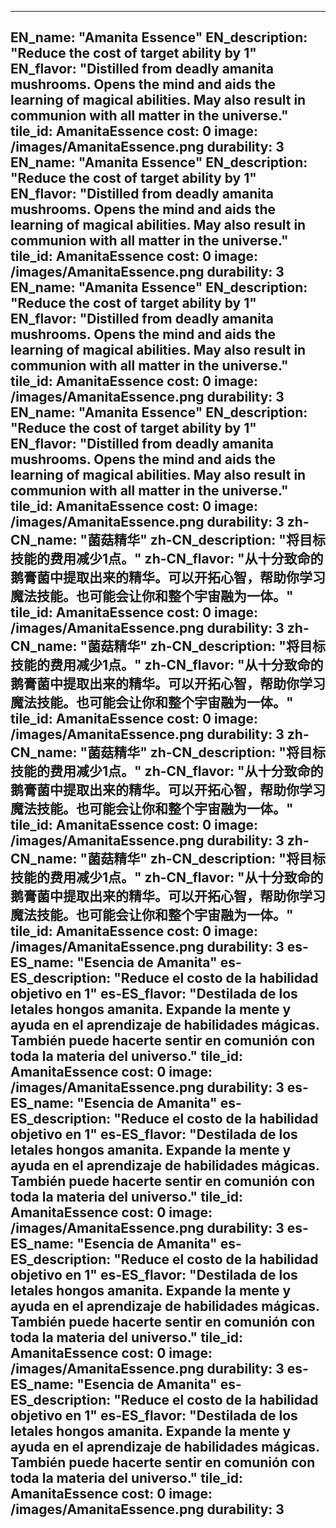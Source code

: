 ---

EN_name: "Amanita Essence"
EN_description: "Reduce the cost of target ability by 1"
EN_flavor: "Distilled from deadly amanita mushrooms. Opens the mind and aids the learning of magical abilities. May also result in communion with all matter in the universe."
tile_id: AmanitaEssence
cost: 0
image: /images/AmanitaEssence.png
durability: 3
EN_name: "Amanita Essence"
EN_description: "Reduce the cost of target ability by 1"
EN_flavor: "Distilled from deadly amanita mushrooms. Opens the mind and aids the learning of magical abilities. May also result in communion with all matter in the universe."
tile_id: AmanitaEssence
cost: 0
image: /images/AmanitaEssence.png
durability: 3
EN_name: "Amanita Essence"
EN_description: "Reduce the cost of target ability by 1"
EN_flavor: "Distilled from deadly amanita mushrooms. Opens the mind and aids the learning of magical abilities. May also result in communion with all matter in the universe."
tile_id: AmanitaEssence
cost: 0
image: /images/AmanitaEssence.png
durability: 3
EN_name: "Amanita Essence"
EN_description: "Reduce the cost of target ability by 1"
EN_flavor: "Distilled from deadly amanita mushrooms. Opens the mind and aids the learning of magical abilities. May also result in communion with all matter in the universe."
tile_id: AmanitaEssence
cost: 0
image: /images/AmanitaEssence.png
durability: 3
zh-CN_name: "菌菇精华"
zh-CN_description: "将目标技能的费用减少1点。"
zh-CN_flavor: "从十分致命的鹅膏菌中提取出来的精华。可以开拓心智，帮助你学习魔法技能。也可能会让你和整个宇宙融为一体。"
tile_id: AmanitaEssence
cost: 0
image: /images/AmanitaEssence.png
durability: 3
zh-CN_name: "菌菇精华"
zh-CN_description: "将目标技能的费用减少1点。"
zh-CN_flavor: "从十分致命的鹅膏菌中提取出来的精华。可以开拓心智，帮助你学习魔法技能。也可能会让你和整个宇宙融为一体。"
tile_id: AmanitaEssence
cost: 0
image: /images/AmanitaEssence.png
durability: 3
zh-CN_name: "菌菇精华"
zh-CN_description: "将目标技能的费用减少1点。"
zh-CN_flavor: "从十分致命的鹅膏菌中提取出来的精华。可以开拓心智，帮助你学习魔法技能。也可能会让你和整个宇宙融为一体。"
tile_id: AmanitaEssence
cost: 0
image: /images/AmanitaEssence.png
durability: 3
zh-CN_name: "菌菇精华"
zh-CN_description: "将目标技能的费用减少1点。"
zh-CN_flavor: "从十分致命的鹅膏菌中提取出来的精华。可以开拓心智，帮助你学习魔法技能。也可能会让你和整个宇宙融为一体。"
tile_id: AmanitaEssence
cost: 0
image: /images/AmanitaEssence.png
durability: 3
es-ES_name: "Esencia de Amanita"
es-ES_description: "Reduce el costo de la habilidad objetivo en 1"
es-ES_flavor: "Destilada de los letales hongos amanita. Expande la mente y ayuda en el aprendizaje de habilidades mágicas. También puede hacerte sentir en comunión con toda la materia del universo."
tile_id: AmanitaEssence
cost: 0
image: /images/AmanitaEssence.png
durability: 3
es-ES_name: "Esencia de Amanita"
es-ES_description: "Reduce el costo de la habilidad objetivo en 1"
es-ES_flavor: "Destilada de los letales hongos amanita. Expande la mente y ayuda en el aprendizaje de habilidades mágicas. También puede hacerte sentir en comunión con toda la materia del universo."
tile_id: AmanitaEssence
cost: 0
image: /images/AmanitaEssence.png
durability: 3
es-ES_name: "Esencia de Amanita"
es-ES_description: "Reduce el costo de la habilidad objetivo en 1"
es-ES_flavor: "Destilada de los letales hongos amanita. Expande la mente y ayuda en el aprendizaje de habilidades mágicas. También puede hacerte sentir en comunión con toda la materia del universo."
tile_id: AmanitaEssence
cost: 0
image: /images/AmanitaEssence.png
durability: 3
es-ES_name: "Esencia de Amanita"
es-ES_description: "Reduce el costo de la habilidad objetivo en 1"
es-ES_flavor: "Destilada de los letales hongos amanita. Expande la mente y ayuda en el aprendizaje de habilidades mágicas. También puede hacerte sentir en comunión con toda la materia del universo."
tile_id: AmanitaEssence
cost: 0
image: /images/AmanitaEssence.png
durability: 3
---